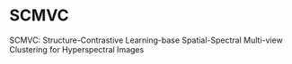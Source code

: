 # SCMVC
SCMVC: Structure-Contrastive Learning-base Spatial-Spectral Multi-view Clustering for Hyperspectral Images
